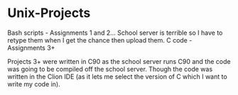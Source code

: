 # Unix-Projects
Bash scripts - Assignments 1 and 2... School server is terrible so I have to retype them when I get the chance then upload them.
C code - Assignments 3+

Projects 3+ were written in C90 as the school server runs C90 and the code was going to be compiled off the school server. Though the code was written in the Clion IDE (as it lets me select the version of C which I want to write my code in).

